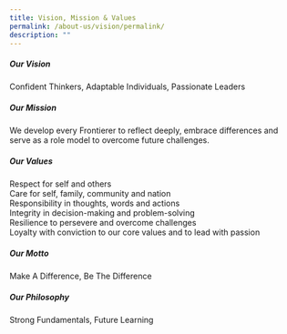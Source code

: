 ```yaml
---
title: Vision, Mission & Values
permalink: /about-us/vision/permalink/
description: ""
---
```

##### Our Vision  
Confident Thinkers, Adaptable Individuals, Passionate Leaders

##### Our Mission  
We develop every Frontierer to reflect deeply, embrace differences and serve as a role model to overcome future challenges.

##### Our Values

Respect for self and others  
Care for self, family, community and nation  
Responsibility in thoughts, words and actions  
Integrity in decision-making and problem-solving  
Resilience to persevere and overcome challenges  
Loyalty with conviction to our core values and to lead with passion

##### Our Motto  
Make A Difference, Be The Difference

##### Our Philosophy  
Strong Fundamentals, Future Learning